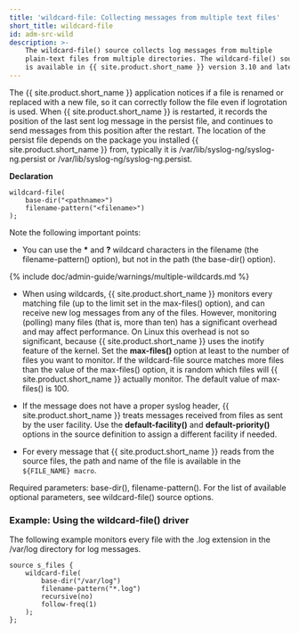 ```yaml
---
title: 'wildcard-file: Collecting messages from multiple text files'
short_title: wildcard-file
id: adm-src-wild
description: >-
    The wildcard-file() source collects log messages from multiple
    plain-text files from multiple directories. The wildcard-file() source
    is available in {{ site.product.short_name }} version 3.10 and later.
---
```


The {{ site.product.short_name }} application notices if a file is renamed or replaced
with a new file, so it can correctly follow the file even if logrotation
is used. When {{ site.product.short_name }} is restarted, it records the position of the
last sent log message in the persist file, and continues to send
messages from this position after the restart. The location of the
persist file depends on the package you installed {{ site.product.short_name }} from,
typically it is /var/lib/syslog-ng/syslog-ng.persist or
/var/lib/syslog-ng/syslog-ng.persist.

**Declaration**

```config
wildcard-file(
    base-dir("<pathname>")
    filename-pattern("<filename>")
);
```

Note the following important points:

- You can use the **\*** and **?** wildcard characters in the filename
    (the filename-pattern() option), but not in the path (the base-dir()
    option).

{% include doc/admin-guide/warnings/multiple-wildcards.md %}

- When using wildcards, {{ site.product.short_name }} monitors every matching file (up
    to the limit set in the max-files() option), and can receive new log
    messages from any of the files. However, monitoring (polling) many
    files (that is, more than ten) has a significant overhead and may
    affect performance. On Linux this overhead is not so significant,
    because {{ site.product.short_name }} uses the inotify feature of the kernel. Set
    the **max-files()** option at least to the number of files you want
    to monitor. If the wildcard-file source matches more files than the
    value of the max-files() option, it is random which files will
    {{ site.product.short_name }} actually monitor. The default value of max-files()
    is 100.

- If the message does not have a proper syslog header, {{ site.product.short_name }}
    treats messages received from files as sent by the user facility.
    Use the **default-facility()** and **default-priority()** options in
    the source definition to assign a different facility if needed.

- For every message that {{ site.product.short_name }} reads from the source files,
    the path and name of the file is available in the
    `${FILE_NAME} macro`.

Required parameters: base-dir(), filename-pattern(). For the list of
available optional parameters, see wildcard-file() source options.

### Example: Using the wildcard-file() driver

The following example monitors every file with the .log extension in the
/var/log directory for log messages.

```config
source s_files {
    wildcard-file(
        base-dir("/var/log")
        filename-pattern("*.log")
        recursive(no)
        follow-freq(1)
    );
};
```

